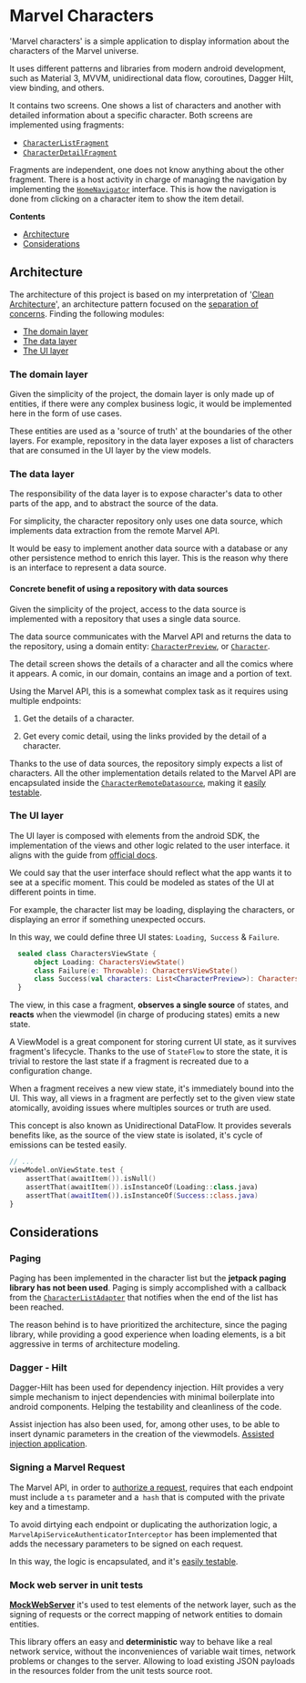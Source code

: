 # Marvel Characters

'Marvel characters' is a simple application to display information about the characters of the Marvel universe. 

It uses different patterns and libraries from modern android development, such as Material 3, MVVM, unidirectional data flow, coroutines, Dagger Hilt, view binding, and others.

It contains two screens. One shows a list of characters and another with detailed information about a specific character. Both screens are implemented using fragments:

- [`CharacterListFragment`](https://github.com/saulmm/marvel/blob/main/app/src/main/java/org/saulmm/marvel/characters/list/view/CharacterListFragment.kt)
- [`CharacterDetailFragment`](https://github.com/saulmm/marvel/blob/main/app/src/main/java/org/saulmm/marvel/characters/details/view/CharacterDetailFragment.kt)

Fragments are independent, one does not know anything about the other fragment. There is a host activity in charge of managing the navigation by implementing the [`HomeNavigator`](https://github.com/saulmm/marvel/blob/main/app/src/main/java/org/saulmm/marvel/home/view/HomeNavigator.kt) interface. This is how the navigation is done from clicking on a character item to show the item detail.

**Contents**

*   [Architecture](#Architecture)
*   [Considerations](#Considerations)

## Architecture

The architecture of this project is based on my interpretation of '[Clean Architecture](https://blog.cleancoder.com/uncle-bob/2012/08/13/the-clean-architecture.html)', an architecture pattern focused on the [separation of concerns](https://en.wikipedia.org/wiki/Separation_of_concerns). Finding the following modules:

*   [The domain layer](#the-domain-layer)
*   [The data layer](#the-data-layer)
*   [The UI layer](#the-ui-layer)

### The domain layer

Given the simplicity of the project, the domain layer is only made up of entities, if there were any complex business logic, it would be implemented here in the form of use cases.

These entities are used as a 'source of truth' at the boundaries of the other layers. For example, repository in the data layer exposes a list of characters that are consumed in the UI layer by the view models.

### The data layer

The responsibility of the data layer is to expose character's data to other parts of the app, and to abstract the source of the data.

For simplicity, the character repository only uses one data source, which implements data extraction from the remote Marvel API. 

It would be easy to implement another data source with a database or any other persistence method to enrich this layer. This is the reason why there is an interface to represent a data source.


#### Concrete benefit of using a repository with data sources

Given the simplicity of the project, access to the data source is implemented with a repository that uses a single data source.

The data source communicates with the Marvel API and returns the data to the repository, using a domain entity: [`CharacterPreview`](https://github.com/saulmm/marvel/blob/main/app/src/main/java/org/saulmm/marvel/characters/domain/models/Character.kt), or [`Character`](https://github.com/saulmm/marvel/blob/main/app/src/main/java/org/saulmm/marvel/characters/domain/models/Character.kt).

The detail screen shows the details of a character and all the comics where it appears. A comic, in our domain, contains an image and a portion of text.

Using the Marvel API, this is a somewhat complex task as it requires using multiple endpoints:

1. Get the details of a character.

2. Get every comic detail, using the links provided by the detail of a character.

Thanks to the use of data sources, the repository simply expects a list of characters. All the other implementation details related to the Marvel API are encapsulated inside the [`CharacterRemoteDatasource`](https://github.com/saulmm/marvel/blob/main/app/src/main/java/org/saulmm/marvel/characters/data/remote/CharacterRemoteDatasource.kt), making it [easily testable](https://github.com/saulmm/marvel/blob/main/app/src/test/java/org/saulmm/marvel/characters/data/remote/CharacterRemoteDatasourceTest.kt).

### The UI layer

The UI layer is composed with elements from the android SDK, the implementation of the views and other logic related to the user interface. it aligns with the guide from [official docs](https://developer.android.com/jetpack/guide/ui-layer).

We could say that the user interface should reflect what the app wants it to see at a specific moment. This could be modeled as states of the UI at different points in time.

For example, the character list may be loading, displaying the characters, or displaying an error if something unexpected occurs.

In this way, we could define three UI states: `Loading`,` Success` & `Failure`.
```kotlin
  sealed class CharactersViewState {
      object Loading: CharactersViewState()
      class Failure(e: Throwable): CharactersViewState()
      class Success(val characters: List<CharacterPreview>): CharactersViewState()
  }
```

The view, in this case a fragment, **observes a single source** of states, and **reacts** when the viewmodel (in charge of producing states) emits a new state.

A ViewModel is a great component for storing current UI state, as it survives fragment's lifecycle. Thanks to the use of `StateFlow` to store the state, it is trivial to restore the last state if a fragment is recreated due to a configuration change.

When a fragment receives a new view state, it's immediately bound into the UI. This way, all views in a fragment are perfectly set to the given view state atomically, avoiding issues where multiples sources or truth are used.



This concept is also known as Unidirectional DataFlow. It provides severals benefits like, as the source of the view state is isolated, it's cycle of emissions can be tested easily. 

```kotlin
// ...
viewModel.onViewState.test {
    assertThat(awaitItem()).isNull()
    assertThat(awaitItem()).isInstanceOf(Loading::class.java)
    assertThat(awaitItem()).isInstanceOf(Success::class.java)
}

```

## Considerations

### Paging

Paging has been implemented in the character list but the **jetpack paging library has not been used**. Paging is simply accomplished with a callback from the [`CharacterListAdapter`]() that notifies when the end of the list has been reached.
  
The reason behind is to have prioritized the architecture, since the paging library, while providing a good experience when loading elements, is a bit aggressive in terms of architecture modeling.

### Dagger - Hilt

Dagger-Hilt has been used for dependency injection. Hilt provides a very simple mechanism to inject dependencies with minimal boilerplate into android components. Helping the testability and cleanliness of the code.

Assist injection has also been used, for, among other uses, to be able to insert dynamic parameters in the creation of the viewmodels. [Assisted injection application]().

### Signing a Marvel Request

The Marvel API, in order to [authorize a request](https://developer.marvel.com/documentation/authorization), requires that each endpoint must include a `ts` parameter and a` hash`  that is computed with the private key and a timestamp.

To avoid dirtying each endpoint or duplicating the authorization logic, a `MarvelApiServiceAuthenticatorInterceptor` has been implemented that adds the necessary parameters to be signed on each request.

In this way, the logic is encapsulated, and it's [easily testable](MarvelApiServiceAuthenticatorInterceptorTest).

### Mock web server in unit tests

[**MockWebServer**](https://github.com/square/okhttp/tree/master/mockwebserver) it's used to test elements of the network layer, such as the signing of requests or the correct mapping of network entities to domain entities.

This library offers an easy and **deterministic** way to behave like a real network service, without the inconveniences of variable wait times, network problems or changes to the server. Allowing to load existing JSON payloads in the resources folder from the unit tests source root.
